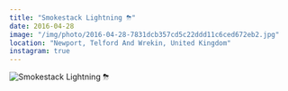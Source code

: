 ```yaml
---
title: "Smokestack Lightning ⛈"
date: 2016-04-28
image: "/img/photo/2016-04-28-7831dcb357cd5c22ddd11c6ced672eb2.jpg"
location: "Newport, Telford And Wrekin, United Kingdom"
instagram: true
---
```


![Smokestack Lightning ⛈](/img/photo/2016-04-28-7831dcb357cd5c22ddd11c6ced672eb2.jpg)
